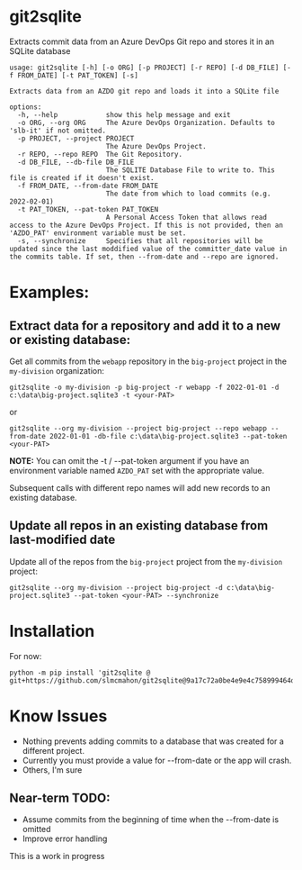 git2sqlite
==

Extracts commit data from an Azure DevOps Git repo and stores it in an SQLite database

```
usage: git2sqlite [-h] [-o ORG] [-p PROJECT] [-r REPO] [-d DB_FILE] [-f FROM_DATE] [-t PAT_TOKEN] [-s]

Extracts data from an AZDO git repo and loads it into a SQLite file

options:
  -h, --help            show this help message and exit
  -o ORG, --org ORG     The Azure DevOps Organization. Defaults to 'slb-it' if not omitted.
  -p PROJECT, --project PROJECT
                        The Azure DevOps Project.
  -r REPO, --repo REPO  The Git Repository.
  -d DB_FILE, --db-file DB_FILE
                        The SQLITE Database File to write to. This file is created if it doesn't exist.
  -f FROM_DATE, --from-date FROM_DATE
                        The date from which to load commits (e.g. 2022-02-01)
  -t PAT_TOKEN, --pat-token PAT_TOKEN
                        A Personal Access Token that allows read access to the Azure DevOps Project. If this is not provided, then an 'AZDO_PAT' environment variable must be set.
  -s, --synchronize     Specifies that all repositories will be updated since the last moddified value of the committer_date value in the commits table. If set, then --from-date and --repo are ignored.
  ```

Examples:
==
## Extract data for a repository and add it to a new or existing database:

Get all commits from the ```webapp``` repository in the ```big-project``` project in the ```my-division``` organization:

```
git2sqlite -o my-division -p big-project -r webapp -f 2022-01-01 -d c:\data\big-project.sqlite3 -t <your-PAT>
```
or
```
git2sqlite --org my-division --project big-project --repo webapp --from-date 2022-01-01 -db-file c:\data\big-project.sqlite3 --pat-token <your-PAT>
```

**NOTE:** You can omit the -t / --pat-token argument if you have an environment variable named ```AZDO_PAT``` set with the appropriate value.


Subsequent calls with different repo names will add new records to an existing database.

## Update all repos in an existing database from last-modified date

Update all of the repos from the ```big-project``` project from the ```my-division``` project:

```
git2sqlite --org my-division --project big-project -d c:\data\big-project.sqlite3 --pat-token <your-PAT> --synchronize
```

Installation
==

For now:
```
python -m pip install 'git2sqlite @ git+https://github.com/slmcmahon/git2sqlite@9a17c72a0be4e9e4c758999464d27b31a90aa711'
```

Know Issues
==
* Nothing prevents adding commits to a database that was created for a different project.
* Currently you must provide a value for --from-date or the app will crash.
* Others, I'm sure

## Near-term TODO:
* Assume commits from the beginning of time when the --from-date is omitted
* Improve error handling

This is a work in progress